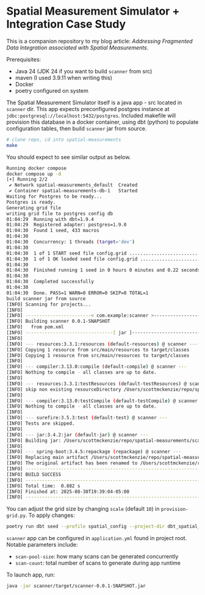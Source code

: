 # Spatial Measurement Simulator + Integration Case Study

This is a companion repository to my blog article: *Addressing Fragmented Data Integration associated with Spatial Measurements*.

Prerequisites:

* Java 24 (JDK 24 if you want to build `scanner` from src)
* maven (I used 3.9.11 when writing this)
* Docker
* poetry configured on system

The Spatial Measurement Simulator itself is a java app - src located in `scanner` dir. This app expects preconfigured
postgres instance at `jdbc:postgresql://localhost:5432/postgres`. Included makefile will provision this database in 
a docker container, using dbt (python) to populate configuration tables, then build `scanner` jar from source.

```bash
# clone repo, cd into spatial-measurements
make
```
You should expect to see similar output as below.

```bash
Running docker compose
docker compose up -d
[+] Running 2/2
 ✔ Network spatial-measurements_default  Created                                                                                                                                                                                                                                         0.0s 
 ✔ Container spatial-measurements-db-1   Started                                                                                                                                                                                                                                         0.2s 
Waiting for Postgres to be ready...
Postgres is ready.
Generating grid file
writing grid file to postgres config db
01:04:29  Running with dbt=1.9.4
01:04:29  Registered adapter: postgres=1.9.0
01:04:30  Found 1 seed, 433 macros
01:04:30  
01:04:30  Concurrency: 1 threads (target='dev')
01:04:30  
01:04:30  1 of 1 START seed file config.grid ............................................. [RUN]
01:04:30  1 of 1 OK loaded seed file config.grid ......................................... [INSERT 315 in 0.12s]
01:04:30  
01:04:30  Finished running 1 seed in 0 hours 0 minutes and 0.22 seconds (0.22s).
01:04:30  
01:04:30  Completed successfully
01:04:30  
01:04:30  Done. PASS=1 WARN=0 ERROR=0 SKIP=0 TOTAL=1
build scanner jar from source
[INFO] Scanning for projects...
[INFO] 
[INFO] ------------------------< com.example:scanner >-------------------------
[INFO] Building scanner 0.0.1-SNAPSHOT
[INFO]   from pom.xml
[INFO] --------------------------------[ jar ]---------------------------------
[INFO] 
[INFO] --- resources:3.3.1:resources (default-resources) @ scanner ---
[INFO] Copying 1 resource from src/main/resources to target/classes
[INFO] Copying 1 resource from src/main/resources to target/classes
[INFO] 
[INFO] --- compiler:3.13.0:compile (default-compile) @ scanner ---
[INFO] Nothing to compile - all classes are up to date.
[INFO] 
[INFO] --- resources:3.3.1:testResources (default-testResources) @ scanner ---
[INFO] skip non existing resourceDirectory /Users/scottmckenzie/repo/spatial-measurements/scanner/src/test/resources
[INFO] 
[INFO] --- compiler:3.13.0:testCompile (default-testCompile) @ scanner ---
[INFO] Nothing to compile - all classes are up to date.
[INFO] 
[INFO] --- surefire:3.5.3:test (default-test) @ scanner ---
[INFO] Tests are skipped.
[INFO] 
[INFO] --- jar:3.4.2:jar (default-jar) @ scanner ---
[INFO] Building jar: /Users/scottmckenzie/repo/spatial-measurements/scanner/target/scanner-0.0.1-SNAPSHOT.jar
[INFO] 
[INFO] --- spring-boot:3.4.5:repackage (repackage) @ scanner ---
[INFO] Replacing main artifact /Users/scottmckenzie/repo/spatial-measurements/scanner/target/scanner-0.0.1-SNAPSHOT.jar with repackaged archive, adding nested dependencies in BOOT-INF/.
[INFO] The original artifact has been renamed to /Users/scottmckenzie/repo/spatial-measurements/scanner/target/scanner-0.0.1-SNAPSHOT.jar.original
[INFO] ------------------------------------------------------------------------
[INFO] BUILD SUCCESS
[INFO] ------------------------------------------------------------------------
[INFO] Total time:  0.882 s
[INFO] Finished at: 2025-08-30T19:39:04-05:00
[INFO] ------------------------------------------------------------------------
```

You can adjust the grid size by changing `scale` (default `10`) in `provision-grid.py`. To apply changes:

```bash
poetry run dbt seed --profile spatial_config --project-dir dbt_spatial_config
```

`scanner` app can be configured in `application.yml` found in project root. Notable parameters include:

* `scan-pool-size`: how many scans can be generated concurrently
* `scan-count`: total number of scans to generate during app runtime

To launch app, run:

```bash
java -jar scanner/target/scanner-0.0.1-SNAPSHOT.jar
```
